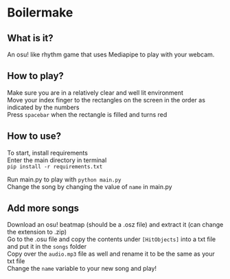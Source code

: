 # Boilermake

## What is it?
An osu! like rhythm game that uses Mediapipe to play with your webcam.
## How to play?
Make sure you are in a relatively clear and well lit environment  
Move your index finger to the rectangles on the screen in the order as indicated by the numbers  
Press `spacebar` when the rectangle is filled and turns red
## How to use?
To start, install requirements  
Enter the main directory in terminal  
`pip install -r requirements.txt`  

Run main.py to play with `python main.py`  
Change the song by changing the value of `name` in main.py

## Add more songs
Download an osu! beatmap (should be a .osz file) and extract it (can change the extension to .zip)  
Go to the .osu file and copy the contents under `[HitObjects]` into a txt file and put it in the `songs` folder  
Copy over the `audio.mp3` file as well and rename it to be the same as your txt file  
Change the `name` variable to your new song and play!

